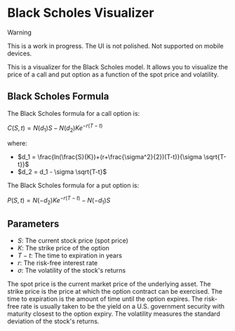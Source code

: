 # Black Scholes Visualizer

> [!WARNING]
> This is a work in progress. The UI is not polished. Not supported on mobile devices.

This is a visualizer for the Black Scholes model. It allows you to visualize the price of a call and put option as a function of the spot price and volatility.

## Black Scholes Formula

The Black Scholes formula for a call option is:

$C(S,t) = N(d_1)S - N(d_2)Ke^{-r(T-t)}$

where:

- $d_1 = \frac{ln(\frac{S}{K})+(r+\frac{\sigma^2}{2})(T-t)}{\sigma \sqrt{T-t}}$
- $d_2 = d_1 - \sigma \sqrt{T-t}$

The Black Scholes formula for a put option is:

$P(S,t) = N(-d_2)Ke^{-r(T-t)} - N(-d_1)S$

## Parameters

- $S$: The current stock price (spot price)
- $K$: The strike price of the option
- $T-t$: The time to expiration in years
- $r$: The risk-free interest rate
- $\sigma$: The volatility of the stock's returns

The spot price is the current market price of the underlying asset. The strike price is the price at which the option contract can be exercised. The time to expiration is the amount of time until the option expires. The risk-free rate is usually taken to be the yield on a U.S. government security with maturity closest to the option expiry. The volatility measures the standard deviation of the stock's returns.
